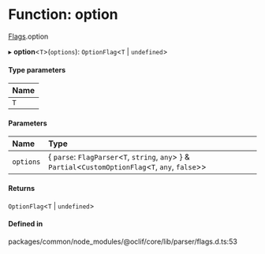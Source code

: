 # Function: option

[Flags](../modules/Flags.md).option

▸ **option**<`T`\>(`options`): `OptionFlag`<`T` \| `undefined`\>

#### Type parameters

| Name |
| :------ |
| `T` |

#### Parameters

| Name | Type |
| :------ | :------ |
| `options` | { `parse`: `FlagParser`<`T`, `string`, `any`\>  } & `Partial`<`CustomOptionFlag`<`T`, `any`, ``false``\>\> |

#### Returns

`OptionFlag`<`T` \| `undefined`\>

#### Defined in

packages/common/node_modules/@oclif/core/lib/parser/flags.d.ts:53
